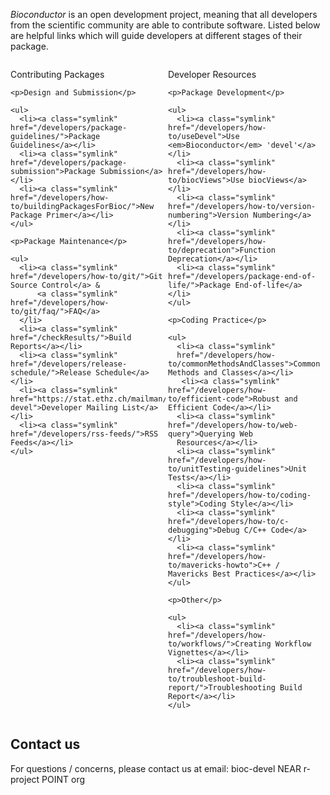 _Bioconductor_ is an open development project, meaning that all
developers from the scientific community are able to contribute
software. Listed below are helpful links which will guide developers
at different stages of their package.

<div style="width:50%;float:left;">
  <div class="shaded_box">
    <img src="/images/inv.gif" align="right" height="200" width="1" alt=""/>
    <p class="box_header">Contributing Packages</p>

    <p>Design and Submission</p>

    <ul>
      <li><a class="symlink" href="/developers/package-guidelines/">Package Guidelines</a></li>
      <li><a class="symlink" href="/developers/package-submission">Package Submission</a></li>
      <li><a class="symlink" href="/developers/how-to/buildingPackagesForBioc/">New Package Primer</a></li>
    </ul>

    <p>Package Maintenance</p>

    <ul>
      <li><a class="symlink" href="/developers/how-to/git/">Git Source Control</a> &
          <a class="symlink" href="/developers/how-to/git/faq/">FAQ</a>
      </li>
      <li><a class="symlink" href="/checkResults/">Build Reports</a></li>
      <li><a class="symlink" href="/developers/release-schedule/">Release Schedule</a></li>
      <li><a class="symlink" href="https://stat.ethz.ch/mailman/listinfo/bioc-devel">Developer Mailing List</a></li>
      <li><a class="symlink" href="/developers/rss-feeds/">RSS Feeds</a></li>
    </ul>

  </div>
</div>

<div style="width:50%;float:left;">
  <div class="shaded_box">
    <img src="/images/inv.gif" align="right" height="200" width="1" alt=""/>
    <p class="box_header">Developer Resources</p>

    <p>Package Development</p>

    <ul>
      <li><a class="symlink" href="/developers/how-to/useDevel">Use <em>Bioconductor</em> 'devel'</a></li>
      <li><a class="symlink" href="/developers/how-to/biocViews">Use biocViews</a></li>
      <li><a class="symlink" href="/developers/how-to/version-numbering">Version Numbering</a></li>
      <li><a class="symlink" href="/developers/how-to/deprecation">Function Deprecation</a></li>
      <li><a class="symlink" href="/developers/package-end-of-life/">Package End-of-life</a></li>
    </ul>

    <p>Coding Practice</p>

    <ul>
      <li><a class="symlink"
      href="/developers/how-to/commonMethodsAndClasses">Common Methods and Classes</a></li>
       <li><a class="symlink" href="/developers/how-to/efficient-code">Robust and Efficient Code</a></li>
      <li><a class="symlink" href="/developers/how-to/web-query">Querying Web
      Resources</a></li>
      <li><a class="symlink" href="/developers/how-to/unitTesting-guidelines">Unit Tests</a></li>
      <li><a class="symlink" href="/developers/how-to/coding-style">Coding Style</a></li>
      <li><a class="symlink" href="/developers/how-to/c-debugging">Debug C/C++ Code</a></li>
      <li><a class="symlink" href="/developers/how-to/mavericks-howto">C++ / Mavericks Best Practices</a></li>
    </ul>

    <p>Other</p>

    <ul>
      <li><a class="symlink" href="/developers/how-to/workflows/">Creating Workflow Vignettes</a></li>
      <li><a class="symlink" href="/developers/how-to/troubleshoot-build-report/">Troubleshooting Build Report</a></li>
    </ul>

  </div>
</div>

<br clear="all"/>

<h2 id="contact">Contact us</h2>

For questions / concerns, please contact us at email: bioc-devel NEAR
r-project POINT org
